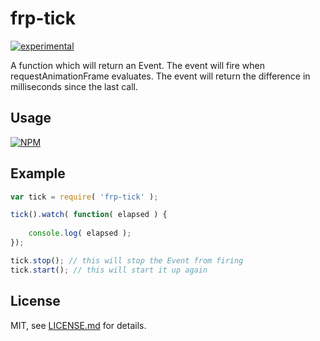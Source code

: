 # frp-tick

[![experimental](http://badges.github.io/stability-badges/dist/experimental.svg)](http://github.com/badges/stability-badges)

A function which will return an Event. The event will fire when requestAnimationFrame evaluates. The event will return the difference in milliseconds since the last call.

## Usage

[![NPM](https://nodei.co/npm/frp-tick.png)](https://www.npmjs.com/package/frp-tick)

## Example

```javascript
var tick = require( 'frp-tick' );

tick().watch( function( elapsed ) {
	
	console.log( elapsed );
});

tick.stop(); // this will stop the Event from firing
tick.start(); // this will start it up again 
```

## License

MIT, see [LICENSE.md](http://github.com/jam3/frp-raf/blob/master/LICENSE) for details.

